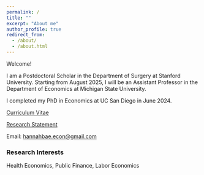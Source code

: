 ```yaml
---
permalink: /
title: ""
excerpt: "About me"
author_profile: true
redirect_from: 
  - /about/
  - /about.html
---
```



<!-- Please visit [https://acsweb.ucsd.edu/~hbae](https://acsweb.ucsd.edu/~hbae) during the 2023-2024 job market. -->

Welcome! <br>

I am a Postdoctoral Scholar in the Department of Surgery at Stanford University. Starting from August 2025, I will be an Assistant Professor in the Department of Economics at Michigan State University. 

I completed my PhD in Economics at UC San Diego in June 2024.


[Curriculum Vitae](https://drive.google.com/file/d/1ca31ytZXJzzvyLlxUO1XTGKTxNcp4SQa/view?usp=sharing) <br/>

[Research Statement](https://drive.google.com/file/d/1ouRL11Iwp0Ft80AdhdPKIfD9kbh8_uG5/view?usp=sharing) <br/>

Email: [hannahbae.econ@gmail.com](hannahbae.econ@gmail.com) <br/>


### Research Interests
Health Economics, Public Finance, Labor Economics  
<br/>  

<!--  
### Contact Information
Department of Economics  
University of California, San Diego  
9500 Gilman Drive  
La Jolla, CA 92093-0508  
hbae@ucsd.edu  


------
### Working Papers
[Dependent Insurance Coverage and Parental Job Mobility: Evidence from the Affordable Care Act](https://drive.google.com/file/d/1Ug0I3FoB3KRlzlfQ6twlaqStWNm8aQSo/view?usp=sharing), *submitted* <br> 
&nbsp;&nbsp; Joint with [Katherine Meckel](https://sites.google.com/view/katherinemeckel/home) and [Maggie Shi](https://www.maggie-shi.com/) <br> 
&nbsp;&nbsp; [NBER Working Paper](https://www.nber.org/papers/w30200) 

<br/>

### Publications
[The First Remote Monitoring Experience in South Korea: Results of a Remote-Care Study](https://academic.oup.com/europace/article/25/6/euad150/7192809)  <br> 
&nbsp;&nbsp; Joint with [YouMi Hwang](https://www.cmcvincent.or.kr/page/en/doctor/91/D0000323)  <br> 
&nbsp;&nbsp; *EP Europace*, 25(6), June 2023.

[Changes in Early Labor Market Outcomes of among Young College Graduates in South Korea](https://journals.sagepub.com/doi/abs/10.1177/0002716220906779)   <br> 
&nbsp;&nbsp; Joint with [Jaesung Choi](https://sites.google.com/site/jaesungchoiecon/)  <br> 
&nbsp;&nbsp; *The ANNALS of the American Academy of Political and Social Science*, 688(1), 115–136, April 2020  

[Analysis on the Supply of Private Supplementary Education in Seoul Using Administrative Data on Hagwon](https://www.kci.go.kr/kciportal/ci/sereArticleSearch/ciSereArtiView.kci?sereArticleSearchBean.artiId=ART002136588)  <br> 
&nbsp;&nbsp; Joint with Sanggyun Moon & [Jaesung Choi](https://sites.google.com/site/jaesungchoiecon/)  <br> 
&nbsp;&nbsp; *Survey Research*, 17(3), 81-108, August 2016 (in Korean) <br> 
&nbsp;&nbsp; <sub> Media coverage: Kyunghyang (경향신문) [1](https://v.daum.net/v/XYdrXz6hpO), [2](https://www.khan.co.kr/national/national-general/article/202211201613001)  </sub>	
--->

